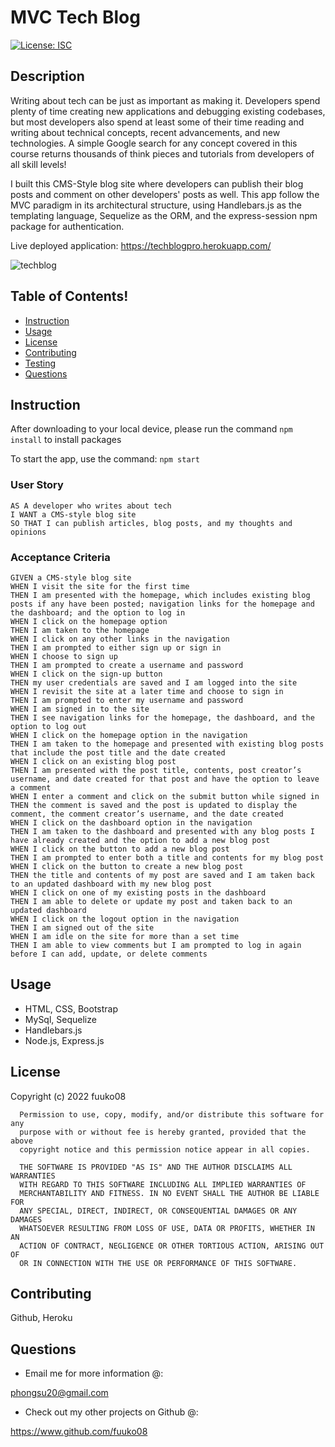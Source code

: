 # MVC Tech Blog

  [![License: ISC](https://img.shields.io/badge/License-ISC-blue.svg)](https://opensource.org/licenses/ISC)

## Description

Writing about tech can be just as important as making it. Developers spend plenty of time creating new applications and debugging existing codebases, but most developers also spend at least some of their time reading and writing about technical concepts, recent advancements, and new technologies. A simple Google search for any concept covered in this course returns thousands of think pieces and tutorials from developers of all skill levels!

I built this CMS-Style blog site where developers can publish their blog posts and comment on other developers' posts as well. This app follow the MVC paradigm in its architectural structure, using Handlebars.js as the templating language, Sequelize as the ORM, and the express-session npm package for authentication.

Live deployed application: https://techblogpro.herokuapp.com/

![techblog](https://user-images.githubusercontent.com/108949883/218810610-87dfc311-c13c-43c3-9889-549bbe866e74.png)

## Table of Contents!


  * [Instruction](#instruction)
  * [Usage](#usage)
  * [License](#license)
  * [Contributing](#contributing)
  * [Testing](#testing)
  * [Questions](#questions)

<a name="instruction"/>

## Instruction

After downloading to your local device, please run the command ```npm install``` to install packages

To start the app, use the command: ```npm start```

### User Story
```
AS A developer who writes about tech
I WANT a CMS-style blog site
SO THAT I can publish articles, blog posts, and my thoughts and opinions
```

### Acceptance Criteria
```
GIVEN a CMS-style blog site
WHEN I visit the site for the first time
THEN I am presented with the homepage, which includes existing blog posts if any have been posted; navigation links for the homepage and the dashboard; and the option to log in
WHEN I click on the homepage option
THEN I am taken to the homepage
WHEN I click on any other links in the navigation
THEN I am prompted to either sign up or sign in
WHEN I choose to sign up
THEN I am prompted to create a username and password
WHEN I click on the sign-up button
THEN my user credentials are saved and I am logged into the site
WHEN I revisit the site at a later time and choose to sign in
THEN I am prompted to enter my username and password
WHEN I am signed in to the site
THEN I see navigation links for the homepage, the dashboard, and the option to log out
WHEN I click on the homepage option in the navigation
THEN I am taken to the homepage and presented with existing blog posts that include the post title and the date created
WHEN I click on an existing blog post
THEN I am presented with the post title, contents, post creator’s username, and date created for that post and have the option to leave a comment
WHEN I enter a comment and click on the submit button while signed in
THEN the comment is saved and the post is updated to display the comment, the comment creator’s username, and the date created
WHEN I click on the dashboard option in the navigation
THEN I am taken to the dashboard and presented with any blog posts I have already created and the option to add a new blog post
WHEN I click on the button to add a new blog post
THEN I am prompted to enter both a title and contents for my blog post
WHEN I click on the button to create a new blog post
THEN the title and contents of my post are saved and I am taken back to an updated dashboard with my new blog post
WHEN I click on one of my existing posts in the dashboard
THEN I am able to delete or update my post and taken back to an updated dashboard
WHEN I click on the logout option in the navigation
THEN I am signed out of the site
WHEN I am idle on the site for more than a set time
THEN I am able to view comments but I am prompted to log in again before I can add, update, or delete comments
```

<a name="usage"/>

## Usage

* HTML, CSS, Bootstrap
* MySql, Sequelize
* Handlebars.js
* Node.js, Express.js

<a name="license"/>

## License

Copyright (c) 2022 fuuko08

      Permission to use, copy, modify, and/or distribute this software for any
      purpose with or without fee is hereby granted, provided that the above
      copyright notice and this permission notice appear in all copies.

      THE SOFTWARE IS PROVIDED "AS IS" AND THE AUTHOR DISCLAIMS ALL WARRANTIES
      WITH REGARD TO THIS SOFTWARE INCLUDING ALL IMPLIED WARRANTIES OF
      MERCHANTABILITY AND FITNESS. IN NO EVENT SHALL THE AUTHOR BE LIABLE FOR
      ANY SPECIAL, DIRECT, INDIRECT, OR CONSEQUENTIAL DAMAGES OR ANY DAMAGES
      WHATSOEVER RESULTING FROM LOSS OF USE, DATA OR PROFITS, WHETHER IN AN
      ACTION OF CONTRACT, NEGLIGENCE OR OTHER TORTIOUS ACTION, ARISING OUT OF
      OR IN CONNECTION WITH THE USE OR PERFORMANCE OF THIS SOFTWARE.

<a name="contributing"/>

## Contributing

Github, Heroku

<a name="questions"/>

## Questions

* Email me for more information @:

phongsu20@gmail.com

* Check out my other projects on Github @:

https://www.github.com/fuuko08
